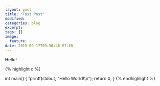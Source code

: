 ```yaml
---
layout: post
title: "Test Post"
modified:
categories: blog
excerpt:
tags: []
image:
  feature:
date: 2015-09-17T09:56:46-07:00
---
```

Hello!

{% highlight c %}

int main()
{
	fprintf(stdout, "Hello World!\n");
	return 0;
}
{% endhighlight %}
